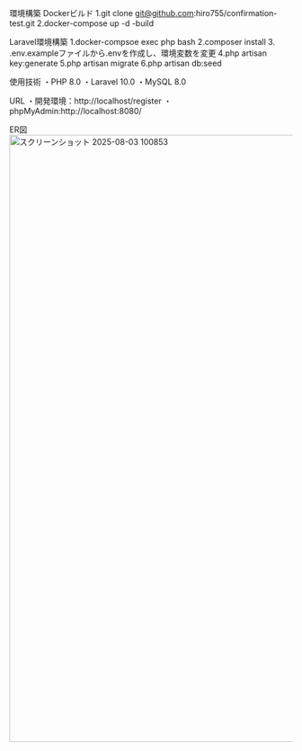 環境構築
Dockerビルド
1.git clone git@github.com:hiro755/confirmation-test.git
2.docker-compose up -d -build

Laravel環境構築
1.docker-compsoe exec php bash
2.composer install
3. .env.exampleファイルから.envを作成し、環境変数を変更
4.php artisan key:generate
5.php artisan migrate
6.php artisan db:seed

使用技術
・PHP 8.0
・Laravel 10.0
・MySQL 8.0

URL
・開発環境：http://localhost/register
・phpMyAdmin:http://localhost:8080/

ER図
<img width="1920" height="1080" alt="スクリーンショット 2025-08-03 100853" src="https://github.com/user-attachments/assets/16aa8622-07bd-4b71-85d7-7d47c5836569" />

